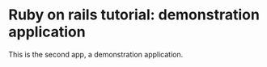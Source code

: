 # Ruby on rails tutorial: demonstration application

This is the second app, a demonstration application.